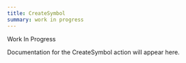 ```yaml
---
title: CreateSymbol
summary: work in progress
---
```


Work In Progress

Documentation for the CreateSymbol action will appear here.
